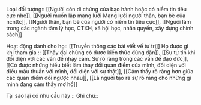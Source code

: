 Loại đối tượng:: [[Người còn di chứng của bạo hành hoặc có niềm tin tiêu cực nhẹ]], [[Người muốn lập mạng lưới Mạng lưới người thân, bạn bè của ncnttc]], [[Người thân, bạn bè của người có niềm tin tiêu cực]], [[Người làm trong các ngành tâm lý học, CTXH, xã hội học, nhân quyền, xây dựng chính sách]]

Hoạt động dành cho họ:: [[Truyền thông các bài viết về tự trị]]
Họ được gì khi tham gia :: [[Thấy đại chúng có được kiến thức đúng đắn]], [[Sự tự tin khi đối diện với các vấn đề nhạy cảm. Sự rõ ràng trong các vấn đề đạo đức]], [[Có được những hiểu biết làm thay đổi quan điểm của mình, đối diện với điều mâu thuẫn với mình, đối diện với sự thật]], [[Cảm thấy rõ ràng hơn giữa các quan điểm đối ngược nhau]], [[Là người tạo ra sự rõ ràng cho những gì mình đang cảm thấy mơ hồ]]

Tại sao lại có nhu cầu này :: 
Ghi chú:: 